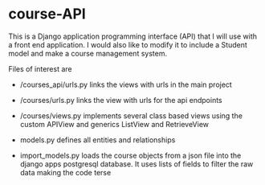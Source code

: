 # course-API

This is a Django application programming interface (API) that I will use with a front end application. I would also like to modify it to include a Student model and make a course management system.

Files of interest are

- /courses_api/urls.py links the views with urls in the main project

- /courses/urls.py links the view with urls for the api endpoints

- /courses/views.py implements several class based views using the custom APIView and generics ListView and RetrieveView

- models.py defines all entities and relationships

- import_models.py loads the course objects from a json file into the django apps postgresql database. It uses lists of fields to filter the raw data making the code terse